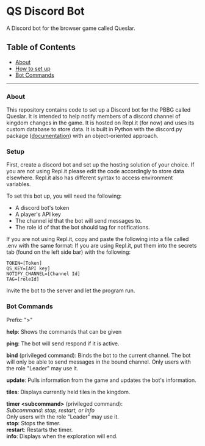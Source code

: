 # QS Discord Bot
A Discord bot for the browser game called Queslar.

## Table of Contents
- [About](#about)
- [How to set up](#setup)
- [Bot Commands](#bot-commands)

--------------

### About
This repository contains code to set up a Discord bot for the PBBG called Queslar. It is intended to help notify members of a discord channel of kingdom changes in the game. It is hosted on Repl.it (for now) and uses its custom database to store data. It is built in Python with the discord.py package ([documentation](https://discordpy.readthedocs.io/en/stable/index.html)) with an object-oriented approach.


### Setup
First, create a discord bot and set up the hosting solution of your choice. If you are not using Repl.it please edit the code accordingly to store data elsewhere. Repl.it also has different syntax to access environment variables.

To set this bot up, you will need the following:
- A discord bot's token
- A player's API key
- The channel id that the bot will send messages to.
- The role id of that the bot should tag for notifications.

If you are not using Repl.it, copy and paste the following into a file called .env with the same format:
If you are using Repl.it, put them into the secrets tab (found on the left side bar) with the following:  
```
TOKEN=[Token]  
QS_KEY=[API key]  
NOTIFY_CHANNEL=[Channel Id]  
TAG=[roleId]
```
Invite the bot to the server and let the program run.

### Bot Commands
Prefix: ">"

**help**:
Shows the commands that can be given

**ping**:
The bot will send respond if it is active.

**bind** (privileged command):
Binds the bot to the current channel. The bot will only be able to send messages in the bound channel. Only users with the role "Leader" may use it.

**update**:
Pulls information from the game and updates the bot's information.

**tiles**:
Displays currently held tiles in the kingdom.

**timer \<subcommand>** (privileged command):  
*Subcommand: stop, restart, or info*  
Only users with the role "Leader" may use it.  
**stop**: Stops the timer.  
**restart**: Restarts the timer.  
**info**: Displays when the exploration will end.  
